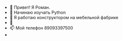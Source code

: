 - 👋 Привет! Я Роман.
- 👀 Начинаю изучать Python
- 🌱 Я работаю конструктором на мебельной фабрике
- 💞️
- 📫 Мой телефон 89093397500
-

